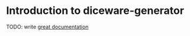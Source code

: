 # Introduction to diceware-generator

TODO: write [great documentation](http://jacobian.org/writing/what-to-write/)
